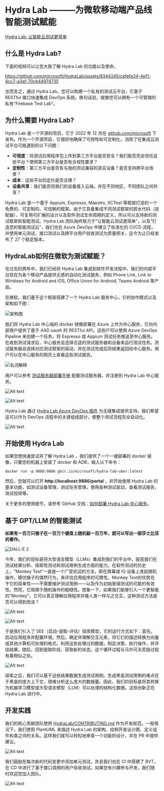 # Hydra Lab ———为微软移动端产品线智能测试赋能

[Hydra Lab: 让智能云测试更简单](https://github.com/microsoft/HydraLab)

## 什么是 Hydra Lab?

下面的视频可以让您大致了解 Hydra Lab 的功能以及使命。

https://github.com/microsoft/HydraLab/assets/8344245/cefefe24-4e11-4cc7-a3af-70cb44974735

总而言之，通过 Hydra Lab，您可以构建一个私有的测试云平台，它基于 RESTful 接口快速集成 DevOps 系统。换句话说，就像您可以拥有一个可管理的私有“Firebase Test Lab”。

## 为什么需要 Hydra Lab?

Hydra Lab 是一个开源的项目，它于 2022 年 12 月在 [github.com/microsoft](https://github.com/microsoft) 下发布。作为一个开源项目，它很好地确保了可控性和可定制化，消除了在集成云测试平台可能遇到的以下问题：

- **可信度**：将调试应用程序包上传到第三方平台是否安全？我们能否完全信任这些平台？使用第三方平台是否有合规性要求？
- **定制性**：第三方平台是否有与我的测试兼容的真实设备？是否支持跨平台场景？
- **成本**：这些平台的定价是否合理？
- **设备共享**：我们能否将我们的设备接入云端，并在不同地区，不同团队之间共享？

Hydra Lab 是一个基于 Appium, Espresso, Maestro, XCTest 等框架打造的一个免费的、可定制的、可信赖的框架。由于它具备集成不同测试框架的胶水代码（适配器）、可复用可扩展的设计以及软件测试生命周期的定义，所以可以支持新的测试框架和智能测试。Hydra Lab 团队始终致力于“让智能云测试更简单”，以及“打造您的智能测试云”，我们也在 Azure DevOps 中建立了标准化的 CI/CD 流程，并使用单元测试，接口测试以及跨平台用户验收测试为质量把关，迄今为止已经发布了 27 个稳定版本。

## HydraLab如何在微软为测试赋能？

在过去的两年中，我们已经将 Hydra Lab 集成到软件开发流程中，我们的内部平台现在为各个移动产品提供无感的自动化测试服务，例如 Phone Link, Link to Windows for Android and iOS, Office Union for Android, Teams Android 等产品。

在微软，我们基于这个框架搭建了一个 Hydra Lab 服务中心，它的协作模式以及架构如下图：

![架构图](1692864197387.jpg)

我们将 Hydra Lab 中心端的 docker 镜像部署在 Azure 上作为中心服务，它向内部用户提供了基于 AAD oauth 的 RESTful API，这些户可以使用 Azure DevOps Pipeline 来创建一个任务，将 Espresso 或 Appium 测试任务推送至中心服务。在收到测试请求后，中心服务会选择合适的测试服务器和设备来运行测试任务。测试服务器会选择对应测试框架的驱动，并在测试完成后将结果返回给中心服务。用户可以在中心服务的网页上查看这些测试报告。

![名词解释](1692864513033.jpg)

用户可以参考 [测试服务器部署手册](https://github.com/microsoft/HydraLab/wiki/Test-agent-setup) 配置测试服务器，并注册到 Hydra Lab 中心服务。

![Alt text](1692864702416.jpg)

![Alt text](1692864736101.jpg)

Hydra Lab 通过 [Hydra Lab Azure DevOps 插件](https://marketplace.visualstudio.com/items?itemName=MaXESteam.hydra-lab-alter) 为无缝集成提供支持。我们希望这可以作为 DevOps 流程中的关键组成部分，使整个测试流程完全自动化。

![Alt text](1692864918378.jpg)

## 开始使用 Hydra Lab

如果您想快速尝试并了解 Hydra Lab ，我们提供了一个一键部署的 docker 镜像，只要您的机器上安装了 docker 和 ADB，输入以下命令：

```
docker run -p 9886:9886 ghcr.io/microsoft/hydra-lab-uber:latest
```

然后，您就可以打开 **http://localhost:9886/portal** ，并开始使用 Hydra Lab 的基本功能，如测试设备管理，测试任务管理，使用各种测试驱动，查看测试报告，测试视频等。

关于更多的使用细节，请参考 GitHub 文档：[如何部署 Hydra Lab 中心服务](https://github.com/microsoft/HydraLab/wiki/Deploy-Center-Docker-Container)。

## 基于 GPT/LLM 的智能测试

**如果有一百万只猴子在一百万个键盘上随机敲一百万年，就可以写出一部莎士比亚的著作。**

![DALL-E 2](1692865230943.jpg)

今年，我们的目标是将大型语言模型（LLMs）集成到我们的平台中，提高我们在测试结果分析、探索性测试和测试用例生成方面的能力。在软件测试的历史上，“Monkey Test”一直是一个广受欢迎的方法，即在屏幕或 IO 设备上发起随机操作，模仿猴子的偶然行为，来评估应用程序的可靠性。Monkey Test的优势在于它的简单性——不需要维护测试用例——以及作为初始冒烟测试的可能的有效性。然而，它局限于随机操作的粗糙性。想象一下，如果我们能够引入一个更智能的“Monkey”，它可以真正理解应用程序并像人类一样与之交互，这种测试方法是否可以得到改进？

![Alt text](1692865540488.jpg)

![Alt text](1692865572379.jpg)

于是我们引入了 SEE（启动-提取-评估）探索模型，它的运行方式如下：首先，启动应用程序并配置环境。然后，确定并理解交互元素，将它们的描述转换为向量或其他计算机可处理的格式。利用这些处理过的数据，制定决策，执行操作，并评估结果。随后，回到提取阶段，获取新的状态。这个循环过程与马尔可夫奖励过程有着相似之处。

![Alt text](1692865645266.jpg)

探索之后，我们可以基于这些结果数据生成测试用例。生成黑盒测试用例的难点在于黑盒的庞大上下文，很难分析这么庞大的数据量。因此，我们的目标是将其转换为机器学习模型或大型语言模型（LLM）可以处理的结构化数据。这些创新正在 Hydra Lab 进行中。

## 开发实践

我们的核心贡献团队使用 [HydraLab/CONTRIBUTING.md](https://github.com/microsoft/HydraLab/blob/main/CONTRIBUTING.md) 作为开发规范。一般情况下，我们使用 PlantUML 来描述 Hydra Lab 的架构、绘制开发设计图、定义组件和类之间的关系。这样我们就可以轻松地审查一个功能的设计，并在 PR 中提供建议。

![Alt text](1692866390077.jpg)

我们鼓励在每次新的代码变更中添加单元测试，并且我们也在 CI 中搭建了 BVT，在 CD 中进行了基于接口调用的用户验收测试。如果您有兴趣参与开发，我们随时欢迎您加入团队。

![Alt text](1692865803974.jpg)